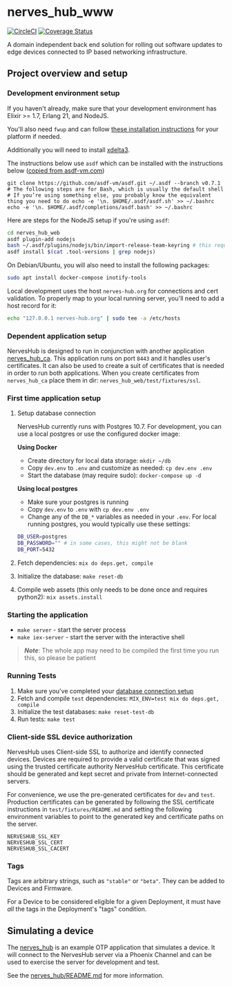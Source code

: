 # nerves_hub_www

[![CircleCI](https://circleci.com/gh/nerves-hub/nerves_hub_web.svg?style=svg)](https://circleci.com/gh/nerves-hub/nerves_hub_web)
[![Coverage Status](https://coveralls.io/repos/github/nerves-hub/nerves_hub_web/badge.svg?branch=main)](https://coveralls.io/github/nerves-hub/nerves_hub_web?branch=main)

A domain independent back end solution for rolling out software updates to edge
devices connected to IP based networking infrastructure.

## Project overview and setup

### Development environment setup

If you haven't already, make sure that your development environment has
Elixir >= 1.7, Erlang 21, and NodeJS.

You'll also need `fwup` and can follow [these installation instructions](https://github.com/fhunleth/fwup#installing) for your platform if needed.

Additionally you will need to install [xdelta3](https://github.com/jmacd/xdelta).

The instructions below use `asdf` which can be installed with the
instructions below ([copied from asdf-vm.com](https://asdf-vm.com/#/core-manage-asdf-vm))

```
git clone https://github.com/asdf-vm/asdf.git ~/.asdf --branch v0.7.1
# The following steps are for Bash, which is usually the default shell
# If you’re using something else, you probably know the equivalent thing you need to do echo -e '\n. $HOME/.asdf/asdf.sh' >> ~/.bashrc
echo -e '\n. $HOME/.asdf/completions/asdf.bash' >> ~/.bashrc
```

Here are steps for the NodeJS setup if you're using `asdf`:

```sh
cd nerves_hub_web
asdf plugin-add nodejs
bash ~/.asdf/plugins/nodejs/bin/import-release-team-keyring # this requires gpg to be installed
asdf install $(cat .tool-versions | grep nodejs)
```

On Debian/Ubuntu, you will also need to install the following packages:

```sh
sudo apt install docker-compose inotify-tools
```

Local development uses the host `nerves-hub.org` for connections and cert validation. To properly map to your local running server, you'll need to add a host record for it:

```sh
echo "127.0.0.1 nerves-hub.org" | sudo tee -a /etc/hosts
```

### Dependent application setup

NervesHub is designed to run in conjunction with another application [nerves_hub_ca](https://github.com/nerves-hub/nerves_hub_ca).
This application runs on port `8443` and it handles user's certificates. It can also be used to create a suit of certificates that
is needed in order to run both applications. When you create certificates from `nerves_hub_ca` place them in dir:
`nerves_hub_web/test/fixtures/ssl`.

### First time application setup

1. Setup database connection

     NervesHub currently runs with Postgres 10.7. For development, you can use a local postgres or use the configured docker image:

     **Using Docker**

     * Create directory for local data storage: `mkdir ~/db`
     * Copy `dev.env` to `.env` and customize as needed: `cp dev.env .env`
     * Start the database (may require sudo): `docker-compose up -d`

     **Using local postgres**

     * Make sure your postgres is running
     * Copy `dev.env` to `.env` with `cp dev.env .env`
     * Change any of the `DB_*` variables as needed in your `.env`. For local running postgres, you would typically use these settings:

     ```bash
     DB_USER=postgres
     DB_PASSWORD="" # in some cases, this might not be blank
     DB_PORT=5432
     ```

2. Fetch dependencies: `mix do deps.get, compile`
3. Initialize the database: `make reset-db`
4. Compile web assets (this only needs to be done once and requires python2):
   `mix assets.install`

### Starting the application

* `make server` - start the server process
* `make iex-server` - start the server with the
   interactive shell

> **_Note_**: The whole app may need to be compiled the first time you run this, so please be patient

### Running Tests

1. Make sure you've completed your [database connection setup](#development-environment-setup)
2. Fetch and compile `test` dependencies: `MIX_ENV=test mix do deps.get, compile`
3. Initialize the test databases: `make reset-test-db`
4. Run tests: `make test`


### Client-side SSL device authorization

NervesHub uses Client-side SSL to authorize and identify connected devices.
Devices are required to provide a valid certificate that was signed using the
trusted certificate authority NervesHub certificate. This certificate should be
generated and kept secret and private from Internet-connected servers.

For convenience, we use the pre-generated certificates for `dev` and `test`.
Production certificates can be generated by following the SSL certificate
instructions in `test/fixtures/README.md` and setting the following environment
variables to point to the generated key and certificate paths on the server.

```text
NERVESHUB_SSL_KEY
NERVESHUB_SSL_CERT
NERVESHUB_SSL_CACERT
```

### Tags

Tags are arbitrary strings, such as `"stable"` or `"beta"`. They can be added to
Devices and Firmware.

For a Device to be considered eligible for a given Deployment, it must have
*all* the tags in the Deployment's "tags" condition.

## Simulating a device

The [nerves_hub](https://github.com/nerves-hub/nerves_hub) is an
example OTP application that simulates a device.  It will connect to the
NervesHub server via a Phoenix Channel and can be used to exercise the server
for development and test.

See the
[nerves_hub/README.md](https://github.com/nerves-hub/nerves_hub/blob/main/README.md)
for more information.
